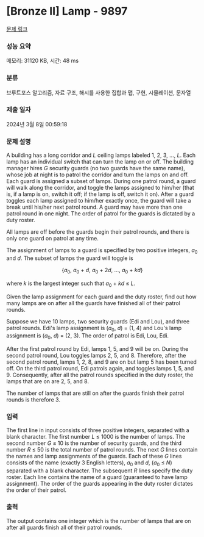 # [Bronze II] Lamp - 9897 

[문제 링크](https://www.acmicpc.net/problem/9897) 

### 성능 요약

메모리: 31120 KB, 시간: 48 ms

### 분류

브루트포스 알고리즘, 자료 구조, 해시를 사용한 집합과 맵, 구현, 시뮬레이션, 문자열

### 제출 일자

2024년 3월 8일 00:59:18

### 문제 설명

<p>A building has a long corridor and <i>L</i> ceiling lamps labeled 1, 2, 3, ..., <i>L</i>. Each lamp has an individual switch that can turn the lamp on or off. The building manager hires <i>G</i> security guards (no two guards have the same name), whose job at night is to patrol the corridor and turn the lamps on and off. Each guard is assigned a subset of lamps. During one patrol round, a guard will walk along the corridor, and toggle the lamps assigned to him/her (that is, if a lamp is on, switch it off; if the lamp is off, switch it on). After a guard toggles each lamp assigned to him/her exactly once, the guard will take a break until his/her next patrol round. A guard may have more than one patrol round in one night. The order of patrol for the guards is dictated by a duty roster.</p>

<p>All lamps are off before the guards begin their patrol rounds, and there is only one guard on patrol at any time.</p>

<p>The assignment of lamps to a guard is specified by two positive integers, <i>a</i><sub>0</sub> and <i>d</i>. The subset of lamps the guard will toggle is</p>

<p style="text-align: center;">{<i>a</i><sub>0</sub>, <i>a</i><sub>0</sub> + <i>d</i>, <i>a</i><sub>0</sub> + 2<i>d</i>, ..., <i>a</i><sub>0</sub> + <i>kd</i>}</p>

<p>where <i>k</i> is the largest integer such that <i>a</i><sub>0</sub> + <i>kd</i> ≤ <i>L</i>.</p>

<p>Given the lamp assignment for each guard and the duty roster, find out how many lamps are on after all the guards have finished all of their patrol rounds.</p>

<p>Suppose we have 10 lamps, two security guards (Edi and Lou), and three patrol rounds. Edi's lamp assignment is (<i>a</i><sub>0</sub>, <i>d</i>) = (1, 4) and Lou's lamp assignment is (<i>a</i><sub>0</sub>, <i>d</i>) = (2, 3). The order of patrol is Edi, Lou, Edi.</p>

<p>After the first patrol round by Edi, lamps 1, 5, and 9 will be on. During the second patrol round, Lou toggles lamps 2, 5, and 8. Therefore, after the second patrol round, lamps 1, 2, 8, and 9 are on but lamp 5 has been turned off. On the third patrol round, Edi patrols again, and toggles lamps 1, 5, and 9. Consequently, after all the patrol rounds specified in the duty roster, the lamps that are on are 2, 5, and 8.</p>

<p>The number of lamps that are still on after the guards finish their patrol rounds is therefore 3.</p>

### 입력 

 <p>The first line in input consists of three positive integers, separated with a blank character. The first number <i>L</i> ≤ 1000 is the number of lamps. The second number <i>G</i> ≤ 10 is the number of security guards, and the third number <i>R</i> ≤ 50 is the total number of patrol rounds. The next <i>G</i> lines contain the names and lamp assignments of the guards. Each of these <i>G</i> lines consists of the name (exactly 3 English letters), <i>a</i><sub>0</sub> and <i>d</i>, (<i>a</i><sub>0</sub> ≤ <i>N</i>) separated with a blank character. The subsequent <i>R</i> lines specify the duty roster. Each line contains the name of a guard (guaranteed to have lamp assignment). The order of the guards appearing in the duty roster dictates the order of their patrol.</p>

### 출력 

 <p>The output contains one integer which is the number of lamps that are on after all guards finish all of their patrol rounds.</p>

